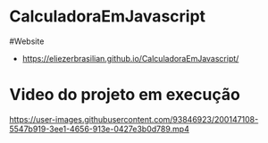 # CalculadoraEmJavascript

#Website
- https://eliezerbrasilian.github.io/CalculadoraEmJavascript/

# Video do projeto em execução

https://user-images.githubusercontent.com/93846923/200147108-5547b919-3ee1-4656-913e-0427e3b0d789.mp4

